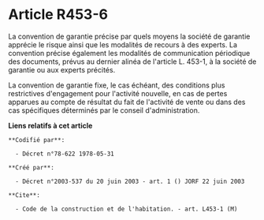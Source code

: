 # Article R453-6

La convention de garantie précise par quels moyens la société de garantie apprécie le risque ainsi que les modalités de
recours à des experts. La convention précise également les modalités de communication périodique des documents, prévus au
dernier alinéa de l'article L. 453-1, à la société de garantie ou aux experts précités.

La convention de garantie fixe, le cas échéant, des conditions plus restrictives d'engagement pour l'activité nouvelle, en
cas de pertes apparues au compte de résultat du fait de l'activité de vente ou dans des cas spécifiques déterminés par le
conseil d'administration.

**Liens relatifs à cet article**

	**Codifié par**:

	  - Décret n°78-622 1978-05-31

	**Créé par**:

	  - Décret n°2003-537 du 20 juin 2003 - art. 1 () JORF 22 juin 2003

	**Cite**:

	  - Code de la construction et de l'habitation. - art. L453-1 (M)
